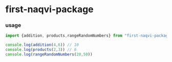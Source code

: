 # first-naqvi-package

### usage
```js
import {addition, products,rangeRandomNumbers} from "first-naqvi-package";

console.log(addition(4,6)) // 10
console.log(products(2,3)) // 6
console.log(rangeRandomNumbers(20,50))
```


